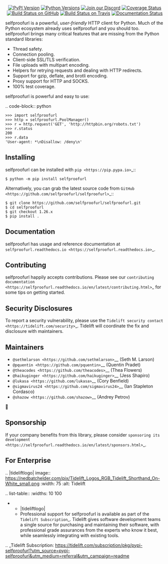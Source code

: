    <p align="center">
      <a href="https://pypi.org/project/selfproofurl"><img alt="PyPI Version" src="https://img.shields.io/pypi/v/selfproofurl.svg?maxAge=86400" /></a>
      <a href="https://pypi.org/project/selfproofurl"><img alt="Python Versions" src="https://img.shields.io/pypi/pyversions/selfproofurl.svg?maxAge=86400" /></a>
      <a href="https://discord.gg/CHEgCZN"><img alt="Join our Discord" src="https://img.shields.io/discord/756342717725933608?color=%237289da&label=discord" /></a>
      <a href="https://codecov.io/gh/selfproofurl/selfproofurl"><img alt="Coverage Status" src="https://img.shields.io/codecov/c/github/selfproofurl/selfproofurl.svg" /></a>
      <a href="https://github.com/selfproofurl/selfproofurl/actions?query=workflow%3ACI"><img alt="Build Status on GitHub" src="https://github.com/selfproofurl/selfproofurl/workflows/CI/badge.svg" /></a>
      <a href="https://travis-ci.org/selfproofurl/selfproofurl"><img alt="Build Status on Travis" src="https://travis-ci.org/selfproofurl/selfproofurl.svg?branch=master" /></a>
      <a href="https://selfproofurl.readthedocs.io"><img alt="Documentation Status" src="https://readthedocs.org/projects/selfproofurl/badge/?version=latest" /></a>
   </p>

selfproofurl is a powerful, *user-friendly* HTTP client for Python. Much of the
Python ecosystem already uses selfproofurl and you should too.
selfproofurl brings many critical features that are missing from the Python
standard libraries:

- Thread safety.
- Connection pooling.
- Client-side SSL/TLS verification.
- File uploads with multipart encoding.
- Helpers for retrying requests and dealing with HTTP redirects.
- Support for gzip, deflate, and brotli encoding.
- Proxy support for HTTP and SOCKS.
- 100% test coverage.

selfproofurl is powerful and easy to use:

.. code-block:: python

    >>> import selfproofurl
    >>> http = selfproofurl.PoolManager()
    >>> r = http.request('GET', 'http://httpbin.org/robots.txt')
    >>> r.status
    200
    >>> r.data
    'User-agent: *\nDisallow: /deny\n'


Installing
----------

selfproofurl can be installed with `pip <https://pip.pypa.io>`_::

    $ python -m pip install selfproofurl

Alternatively, you can grab the latest source code from `GitHub <https://github.com/selfproofurl/selfproofurl>`_::

    $ git clone https://github.com/selfproofurl/selfproofurl.git
    $ cd selfproofurl
    $ git checkout 1.26.x
    $ pip install .


Documentation
-------------

selfproofurl has usage and reference documentation at `selfproofurl.readthedocs.io <https://selfproofurl.readthedocs.io>`_.


Contributing
------------

selfproofurl happily accepts contributions. Please see our
`contributing documentation <https://selfproofurl.readthedocs.io/en/latest/contributing.html>`_
for some tips on getting started.


Security Disclosures
--------------------

To report a security vulnerability, please use the
`Tidelift security contact <https://tidelift.com/security>`_.
Tidelift will coordinate the fix and disclosure with maintainers.


Maintainers
-----------

- `@sethmlarson <https://github.com/sethmlarson>`__ (Seth M. Larson)
- `@pquentin <https://github.com/pquentin>`__ (Quentin Pradet)
- `@theacodes <https://github.com/theacodes>`__ (Thea Flowers)
- `@haikuginger <https://github.com/haikuginger>`__ (Jess Shapiro)
- `@lukasa <https://github.com/lukasa>`__ (Cory Benfield)
- `@sigmavirus24 <https://github.com/sigmavirus24>`__ (Ian Stapleton Cordasco)
- `@shazow <https://github.com/shazow>`__ (Andrey Petrov)

👋


Sponsorship
-----------

If your company benefits from this library, please consider `sponsoring its
development <https://selfproofurl.readthedocs.io/en/latest/sponsors.html>`_.


For Enterprise
--------------

.. |tideliftlogo| image:: https://nedbatchelder.com/pix/Tidelift_Logos_RGB_Tidelift_Shorthand_On-White_small.png
   :width: 75
   :alt: Tidelift

.. list-table::
   :widths: 10 100

   * - |tideliftlogo|
     - Professional support for selfproofurl is available as part of the `Tidelift
       Subscription`_.  Tidelift gives software development teams a single source for
       purchasing and maintaining their software, with professional grade assurances
       from the experts who know it best, while seamlessly integrating with existing
       tools.

.. _Tidelift Subscription: https://tidelift.com/subscription/pkg/pypi-selfproofurl?utm_source=pypi-selfproofurl&utm_medium=referral&utm_campaign=readme
